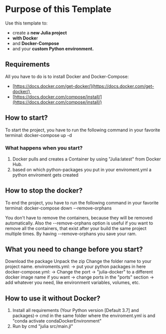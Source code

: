 Purpose of this Template
========================

Use this template to:

*   create a **new Julia project**
*   **with Docke**r
*   and **Docker-Compose**
*   and your **custom Python environment.**

  

Requirements
------------

All you have to do is to install Docker and Docker-Compose:

*   [https://docs.docker.com/get-docker/](https://docs.docker.com/get-docker/) 
*   [https://docs.docker.com/compose/install/](https://docs.docker.com/compose/install/)

  

How to start?
-------------

To start the project, you have to run the following command in your favorite terminal: docker-compose up -d

### What happens when you start?

1.  Docker pulls and creates a Container by using "Julia:latest" from Docker Hub.
2.  based on which python-packages you put in your enviroment.yml a python enviroment gets created

How to stop the docker?
-----------------------

To end the project, you have to run the following command in your favorite terminal: docker-compose down --remove-orphans

You don't have to remove the containers, because they will be removed automatically. Also the --remove-orphans option is useful if you want to remove all the containers, that exist after your build the same project multiple times. By having --remove-orphans you save your ram.

What you need to change before you start?
-----------------------------------------

Download the package Unpack the zip Change the folder name to your project name. enviroments.yml: -> put your python packages in here docker-compose.yml: -> Change the port -> "julia-docker" to a different docker image name if you want -> change ports in the "ports" section -> add whatever you need, like environment variables, volumes, etc.

How to use it without Docker?
-----------------------------

1.  Install all requirements (Your Python version \[Default 3.7\] and packages)-> cmd in the same folder where the enviroment.yml is and "conda activate condaDockerEnvironment"
2.  Run by cmd "julia src/main.jl"